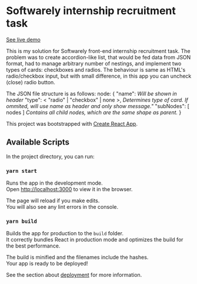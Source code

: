 # Softwarely internship recruitment task

[See live demo](https://rafalkornel.github.io/softwarely-internship/index.html)

This is my solution for Softwarely front-end internship recruitment task. The problem was to create accordion-like list, that would be fed data from JSON format, had to manage arbitrary number of nestings, and implement two types of cards: checkboxes and radios. The behaviour is same as HTML's radio/checkbox input, but with small difference, in this app you can uncheck (close) radio button.

The JSON file structure is as follows: 
node: 
{
    "name": *Will be shown in header*
    "type": < "radio" | "checkbox" | none >, 
            *Determines type of card. If ommited, will use name as header and only show message."*
    "subNodes": [ nodes ]
                *Contains all child nodes, which are the same shape as parent.*
}

This project was bootstrapped with [Create React App](https://github.com/facebook/create-react-app).

## Available Scripts

In the project directory, you can run:

### `yarn start`

Runs the app in the development mode.\
Open [http://localhost:3000](http://localhost:3000) to view it in the browser.

The page will reload if you make edits.\
You will also see any lint errors in the console.

### `yarn build`

Builds the app for production to the `build` folder.\
It correctly bundles React in production mode and optimizes the build for the best performance.

The build is minified and the filenames include the hashes.\
Your app is ready to be deployed!

See the section about [deployment](https://facebook.github.io/create-react-app/docs/deployment) for more information.

